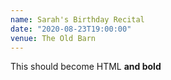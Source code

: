 ```yaml
---
name: Sarah's Birthday Recital
date: "2020-08-23T19:00:00"
venue: The Old Barn
---
```


This should become HTML **and bold**